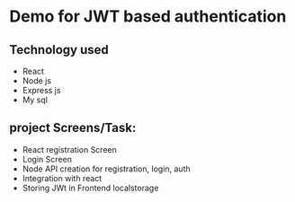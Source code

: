 # Demo for JWT based authentication

## Technology used
- React
- Node js
- Express js
- My sql

## project Screens/Task:
- React registration Screen
- Login Screen
- Node API creation for registration, login, auth
- Integration with react
- Storing JWt in Frontend localstorage
